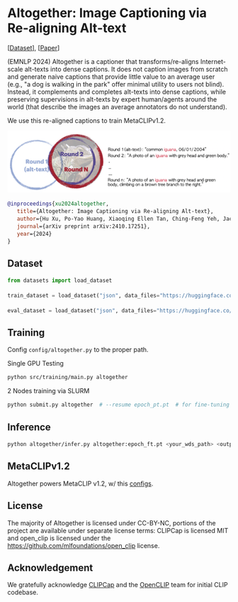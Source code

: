 # Altogether: Image Captioning via Re-aligning Alt-text

[[Dataset](https://huggingface.co/datasets/activebus/Altogether-FT)], [[Paper](https://arxiv.org/abs/2410.17251)]

(EMNLP 2024) Altogether is a captioner that transforms/re-aligns Internet-scale alt-texts into dense captions. It does not caption images from scratch and generate naive captions that provide little value to an average user (e.g., "a dog is walking in the park" offer minimal utility to users not blind). Instead, it complements and completes alt-texts into dense captions, while preserving supervisions in alt-texts by expert human/agents around the world (that describe the images an average annotators do not understand).  

We use this re-aligned captions to train MetaCLIPv1.2.

![Altogether](altogether.png)


```bibtex
@inproceedings{xu2024altogether,
   title={Altogether: Image Captioning via Re-aligning Alt-text},
   author={Hu Xu, Po-Yao Huang, Xiaoqing Ellen Tan, Ching-Feng Yeh, Jacob Kahn, Christine Jou, Gargi Ghosh, Omer Levy, Luke Zettlemoyer, Wen-tau Yih, Shang-Wen Li, Saining Xie, Christoph Feichtenhofer},
   journal={arXiv preprint arXiv:2410.17251},
   year={2024}
}
```

## Dataset

```python
from datasets import load_dataset

train_dataset = load_dataset("json", data_files="https://huggingface.co/datasets/activebus/Altogether-FT/resolve/main/altogether_ft_train.json", field="data")

eval_dataset = load_dataset("json", data_files="https://huggingface.co/datasets/activebus/Altogether-FT/resolve/main/altogether_ft_eval.json", field="data")
```

## Training

Config `config/altogether.py` to the proper path.

Single GPU Testing

```bash
python src/training/main.py altogether
```

2 Nodes training via SLURM 

```bash
python submit.py altogether  # --resume epoch_pt.pt  # for fine-tuning from existing alt-texts pretraining.
```

## Inference

```bash
python altogether/infer.py altogether:epoch_ft.pt <your_wds_path> <output_path>
```

## MetaCLIPv1.2

Altogether powers MetaCLIP v1.2, w/ this [configs](https://github.com/facebookresearch/MetaCLIP/blob/main/config/metaclip_v1_2.py).


## License

The majority of Altogether is licensed under CC-BY-NC, portions of the project are available under separate license terms: CLIPCap is licensed MIT and open_clip is licensed under the https://github.com/mlfoundations/open_clip license.

## Acknowledgement
We gratefully acknowledge [CLIPCap](https://github.com/rmokady/CLIP_prefix_caption) and the [OpenCLIP](https://github.com/mlfoundations/open_clip) team for initial CLIP codebase.
